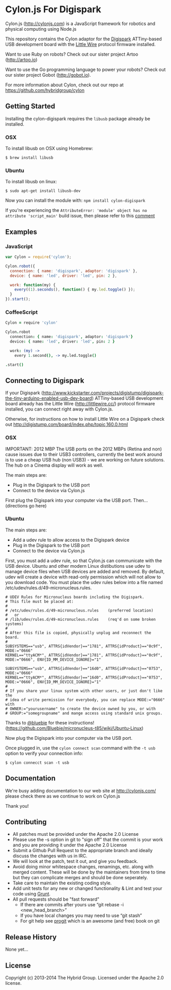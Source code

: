 # Cylon.js For Digispark

Cylon.js (http://cylonjs.com) is a JavaScript framework for robotics and physical computing using Node.js

This repository contains the Cylon adaptor for the [Digispark](http://www.kickstarter.com/projects/digistump/digispark-the-tiny-arduino-enabled-usb-dev-board) ATTiny-based USB development board with the [Little Wire](http://littlewire.cc/) protocol firmware installed.

Want to use Ruby on robots? Check out our sister project Artoo (http://artoo.io)

Want to use the Go programming language to power your robots? Check out our sister project Gobot (http://gobot.io).

For more information about Cylon, check out our repo at https://github.com/hybridgroup/cylon

## Getting Started

Installing the cylon-digispark requires the `libusb` package already be installed.

### OSX

To install libusb on OSX using Homebrew:

```
$ brew install libusb
```

### Ubuntu

To install libusb on linux:

```
$ sudo apt-get install libusb-dev
```

Now you can install the module with: `npm install cylon-digispark`

If you're experiencing the `AttributeError: 'module' object has no attribute 'script_main'` build issue, then please refer to this [comment](https://github.com/TooTallNate/node-gyp/issues/363#issuecomment-33212812)

## Examples

### JavaScript

```javascript
var Cylon = require('cylon');

Cylon.robot({
  connection: { name: 'digispark', adaptor: 'digispark' },
  device: { name: 'led', driver: 'led', pin: 2 },

  work: function(my) {
    every((1).seconds(), function() { my.led.toggle() });
  }
}).start();
```

### CoffeeScript

```coffeescript
Cylon = require 'cylon'

Cylon.robot
  connection: { name: 'digispark', adaptor: 'digispark'}
  device: { name: 'led', driver: 'led', pin: 2 }

  work: (my) ->
    every 1.second(), -> my.led.toggle()

.start()
```
## Connecting to Digispark

If your Digispark (http://www.kickstarter.com/projects/digistump/digispark-the-tiny-arduino-enabled-usb-dev-board) ATTiny-based USB development board already has the Little Wire (http://littlewire.cc/) protocol firmware installed, you can connect right away with Cylon.js. 

Otherwise, for instructions on how to install Little Wire on a Digispark check out http://digistump.com/board/index.php/topic,160.0.html

### OSX

IMPORTANT: 2012 MBP The USB ports on the 2012 MBPs (Retina and non) cause issues due to their USB3 controllers, currently the best work around is to use a cheap USB hub (non USB3) - we are working on future solutions. The hub on a Cinema display will work as well.

The main steps are:
- Plug in the Digispark to the USB port
- Connect to the device via Cylon.js

First plug the Digispark into your computer via the USB port. Then... (directions go here)

### Ubuntu

The main steps are:
- Add a udev rule to allow access to the Digispark device
- Plug in the Digispark to the USB port
- Connect to the device via Cylon.js

First, you must add a udev rule, so that Cylon.js can communicate with the USB device. Ubuntu and other modern Linux distibutions use udev to manage device files when USB devices are added and removed. By default, udev will create a device with read-only permission which will not allow to you download code. You must place the udev rules below into a file named /etc/udev/rules.d/49-micronucleus.rules.

```
# UDEV Rules for Micronucleus boards including the Digispark.
# This file must be placed at:
#
# /etc/udev/rules.d/49-micronucleus.rules    (preferred location)
#   or
# /lib/udev/rules.d/49-micronucleus.rules    (req'd on some broken systems)
#
# After this file is copied, physically unplug and reconnect the board.
#
SUBSYSTEMS=="usb", ATTRS{idVendor}=="1781", ATTRS{idProduct}=="0c9f", MODE:="0666"
KERNEL=="ttyACM*", ATTRS{idVendor}=="1781", ATTRS{idProduct}=="0c9f", MODE:="0666", ENV{ID_MM_DEVICE_IGNORE}="1"

SUBSYSTEMS=="usb", ATTRS{idVendor}=="16d0", ATTRS{idProduct}=="0753", MODE:="0666"
KERNEL=="ttyACM*", ATTRS{idVendor}=="16d0", ATTRS{idProduct}=="0753", MODE:="0666", ENV{ID_MM_DEVICE_IGNORE}="1"
#
# If you share your linux system with other users, or just don't like the
# idea of write permission for everybody, you can replace MODE:="0666" with
# OWNER:="yourusername" to create the device owned by you, or with
# GROUP:="somegroupname" and mange access using standard unix groups.
```

Thanks to [@bluebie](https://github.com/Bluebie) for these instructions! (https://github.com/Bluebie/micronucleus-t85/wiki/Ubuntu-Linux)

Now plug the Digispark into your computer via the USB port.

Once plugged in, use the `cylon connect scan` command with the  `-t usb` option to verify your connection info:

```
$ cylon connecct scan -t usb
```

## Documentation
We're busy adding documentation to our web site at http://cylonjs.com/ please check there as we continue to work on Cylon.js

Thank you!

## Contributing

* All patches must be provided under the Apache 2.0 License
* Please use the -s option in git to "sign off" that the commit is your work and you are providing it under the Apache 2.0 License
* Submit a Github Pull Request to the appropriate branch and ideally discuss the changes with us in IRC.
* We will look at the patch, test it out, and give you feedback.
* Avoid doing minor whitespace changes, renamings, etc. along with merged content. These will be done by the maintainers from time to time but they can complicate merges and should be done seperately.
* Take care to maintain the existing coding style.
* Add unit tests for any new or changed functionality & Lint and test your code using [Grunt](http://gruntjs.com/).
* All pull requests should be "fast forward"
  * If there are commits after yours use “git rebase -i <new_head_branch>”
  * If you have local changes you may need to use “git stash”
  * For git help see [progit](http://git-scm.com/book) which is an awesome (and free) book on git

## Release History

None yet...

## License
Copyright (c) 2013-2014 The Hybrid Group. Licensed under the Apache 2.0 license.
